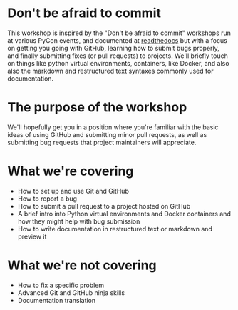 # Don't be afraid to commit

This workshop is inspired by the "Don't be afraid to commit" workshops run at various PyCon events, and documented at [readthedocs](http://dont-be-afraid-to-commit.readthedocs.io/en/latest/index.html#) but with a focus on getting you going with GitHub, learning how to submit bugs properly, and finally submitting fixes (or pull requests) to projects. We'll briefly touch on things like python virtual environments, containers, like Docker, and also also the markdown and restructured text syntaxes commonly used for documentation.

# The purpose of the workshop

We'll hopefully get you in a position where you're familiar with the basic ideas of using GitHub and submitting minor pull requests, as well as submitting bug requests that project maintainers will appreciate.

# What we're covering

 * How to set up and use Git and GitHub
 * How to report a bug
 * How to submit a pull request to a project hosted on GitHub
 * A brief intro into Python virtual environments and Docker containers and how they might help with bug submission
 * How to write documentation in restructured text or markdown and preview it

# What we're not covering

 * How to fix a specific problem
 * Advanced Git and GitHub ninja skills
 * Documentation translation
